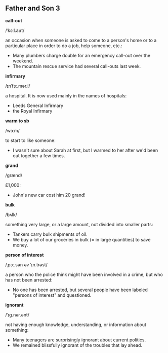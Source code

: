 ## Father and Son 3

**call-out**

/ˈkɔːl.aʊt/

an occasion when someone is asked to come to a person's home or to a particular place in order to do a job, help someone, etc.:

* Many plumbers charge double for an emergency call-out over the weekend.
* The mountain rescue service had several call-outs last week.

**infirmary**

/ɪnˈfɜː.mər.i/

a hospital. It is now used mainly in the names of hospitals:

* Leeds General Infirmary
* the Royal Infirmary

**warm to sb**

/wɔːm/

to start to like someone:

* I wasn't sure about Sarah at first, but I warmed to her after we'd been out together a few times.

**grand**

/ɡrænd/

£1,000:

* John's new car cost him 20 grand!

**bulk**

/bʌlk/

something very large, or a large amount, not divided into smaller parts:

* Tankers carry bulk shipments of oil.
* We buy a lot of our groceries in bulk (= in large quantities) to save money.

**person of interest**

/ˌpɜː.sən əv ˈɪn.trəst/

a person who the police think might have been involved in a crime, but who has not been arrested:

* No one has been arrested, but several people have been labeled "persons of interest" and questioned.

**ignorant**

/ˈɪɡ.nər.ənt/

not having enough knowledge, understanding, or information about something:

* Many teenagers are surprisingly ignorant about current politics.
* We remained blissfully ignorant of the troubles that lay ahead.
